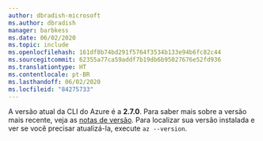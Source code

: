 ```yaml
---
author: dbradish-microsoft
ms.author: dbradish
manager: barbkess
ms.date: 06/02/2020
ms.topic: include
ms.openlocfilehash: 161df8b74bd291f5764f3534b133e94b6fc82c44
ms.sourcegitcommit: 62355a77ca59addf7b19db6b95027676e52fd936
ms.translationtype: HT
ms.contentlocale: pt-BR
ms.lasthandoff: 06/02/2020
ms.locfileid: "84275733"
---
```

A versão atual da CLI do Azure é a __2.7.0__. Para saber mais sobre a versão mais recente, veja as [notas de versão](../release-notes-azure-cli.md). Para localizar sua versão instalada e ver se você precisar atualizá-la, execute `az --version`.
